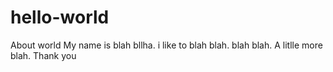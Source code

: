 # hello-world
About world
My name is blah bllha. i like to blah blah. blah blah. A litlle more blah. Thank you
